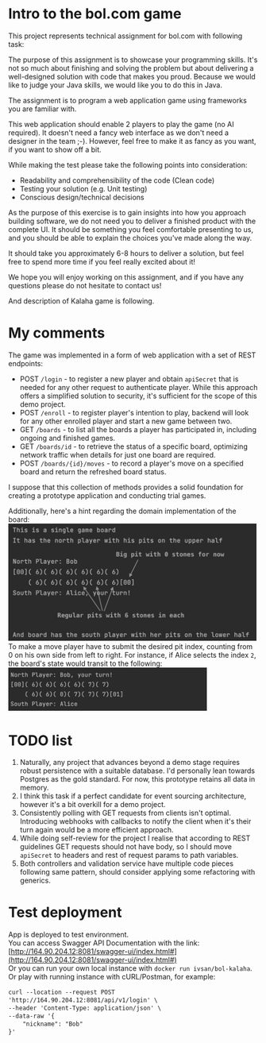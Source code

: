 # Intro to the bol.com game

This project represents technical assignment for bol.com with following task:

The purpose of this assignment is to showcase your programming skills. It's not so
much about finishing and solving the problem but about delivering a well-designed
solution with code that makes you proud. Because we would like to judge your
Java skills, we would like you to do this in Java.

The assignment is to program a web application game using frameworks you are
familiar with.

This web application should enable 2 players to play the game (no AI required). It
doesn't need a fancy web interface as we don't need a designer in the team ;-).
However, feel free to make it as fancy as you want, if you want to show off a bit.

While making the test please take the following points into consideration:

- Readability and comprehensibility of the code (Clean code)
- Testing your solution (e.g. Unit testing)
- Conscious design/technical decisions

As the purpose of this exercise is to gain insights into how you approach building
software, we do not need you to deliver a finished product with the complete UI. It
should be something you feel comfortable presenting to us, and you should be able
to explain the choices you've made along the way.

It should take you approximately 6-8 hours to deliver a solution, but feel free to
spend more time if you feel really excited about it!

We hope you will enjoy working on this assignment, and if you have any
questions please do not hesitate to contact us!

And description of Kalaha game is following.

# My comments

The game was implemented in a form of web application with a set of REST endpoints:

* POST `/login` - to register a new player and obtain `apiSecret` that is needed for any other request to authenticate
  player. While this approach offers a simplified solution to security, it's sufficient for the scope of this demo
  project.
* POST `/enroll` - to register player's intention to play, backend will look for any other enrolled player and start a
  new game between two.
* GET `/boards` - to list all the boards a player has participated in, including ongoing and finished games.
* GET `/boards/id` - to retrieve the status of a specific board, optimizing network traffic when details for just one
  board are required.
* POST `/boards/{id}/moves` - to record a player's move on a specified board and return the refreshed board status.

I suppose that this collection of methods provides a solid foundation for creating a prototype application and
conducting trial games.

Additionally, here's a hint regarding the domain implementation of the board:  
<img src="img/board_setup_example_0.jpg" alt= “” width="500">  
To make a move player have to submit the desired pit index, counting from 0 on his own side from left to right. For
instance, if Alice selects the index `2`, the board's state would transit to the following:  
<img src="img/board_setup_example_1.jpg" alt= “” width="400">

# TODO list

1) Naturally, any project that advances beyond a demo stage requires robust persistence with a suitable database.
   I'd personally lean towards Postgres as the gold standard. For now, this prototype retains all data in memory.
2) I think this task if a perfect candidate for event sourcing architecture, however it's a bit overkill for a demo
   project.
3) Consistently polling with GET requests from clients isn't optimal. Introducing webhooks with callbacks to notify the
   client when it's their turn again would be a more efficient approach.
4) While doing self-review for the project I realise that according to REST guidelines GET requests should not have
   body, so I should move `apiSecret` to headers and rest of request params to path variables.
5) Both controllers and validation service have multiple code pieces following same pattern, should consider applying
   some refactoring with generics.

# Test deployment

App is deployed to test environment.  
You can access Swagger API Documentation with the link:
[http://164.90.204.12:8081/swagger-ui/index.html#](http://164.90.204.12:8081/swagger-ui/index.html#)  
Or you can run your own local instance with `docker run ivsan/bol-kalaha`.  
Or play with running instance with cURL/Postman, for example:

```
curl --location --request POST 'http://164.90.204.12:8081/api/v1/login' \
--header 'Content-Type: application/json' \
--data-raw '{
    "nickname": "Bob"
}'
```
